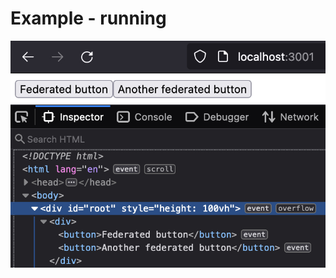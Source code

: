 # Example - running

<img class="h-11/12 w-full" src="/assets/ff-mfe-example.jpg" />

<style>
    .slidev-layout h1 {
        margin-bottom: 1rem !important;
    }
</style>